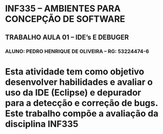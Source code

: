 # INF335 – AMBIENTES PARA CONCEPÇÃO DE SOFTWARE
## TRABALHO AULA 01 – IDE’s E DEBUGER
### ALUNO: PEDRO HENRIQUE DE OLIVEIRA – RG: 53224474-6

# Esta atividade tem como objetivo desenvolver habilidades e avaliar o uso da IDE (Eclipse) e depurador para a detecção e correção de bugs. Este trabalho compõe a avaliação da disciplina INF335